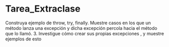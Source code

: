 # Tarea_Extraclase
Construya ejemplo de throw, try, finally. Muestre casos en los que un método lanza una excepción y dicha excepción percola hacia el método que lo llamó. 3. Investigue cómo crear sus propias excepciones , y muestre ejemplos de esto
